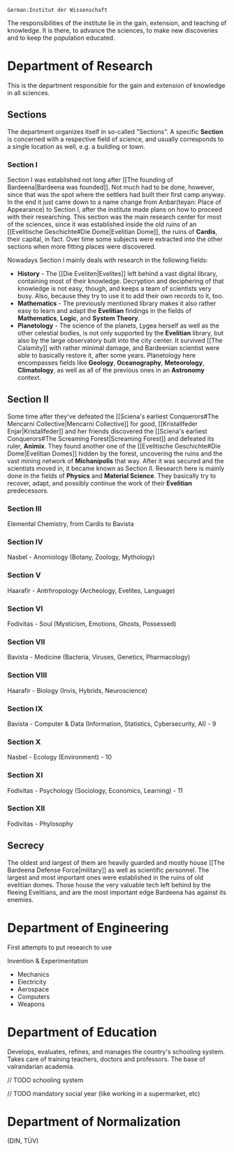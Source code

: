 	German:Institut der Wissenschaft

The responsibilities of the institute lie in the gain, extension, and teaching of knowledge. It is there, to advance the sciences, to make new discoveries and to keep the population educated.
# Department of Research
This is the department responsible for the gain and extension of knowledge in all sciences.
## Sections
The department organizes itself in so-called "Sections". A specific **Section** is concerned with a respective field of science, and usually corresponds to a single location as well, e.g. a building or town.
### Section I
Section I was established not long after [[The founding of Bardeena|Bardeena was founded]]. Not much had to be done, however, since that was the spot where the settlers had built their first camp anyway. In the end it just came down to a name change from Anbar(teyan: Place of Appearance) to Section I, after the institute made plans on how to proceed with their researching.
This section was the main research center for most of the sciences, since it was established inside the old ruins of an [[Evelitische Geschichte#Die Dome|Evelitian Dome]], the ruins of **Cardis**, their capital, in fact. Over time some subjects were extracted into the other sections when more fitting places were discovered.

Nowadays Section I mainly deals with research in the following fields:
- **History** - The [[Die Eveliten|Evelites]] left behind a vast digital library, containing most of their knowledge. Decryption and deciphering of that knowledge is not easy, though, and keeps a team of scientists very busy. Also, because they try to use it to add their own records to it, too.
- **Mathematics** - The previously mentioned library makes it also rather easy to learn and adapt the **Evelitian** findings in the fields of **Mathematics**, **Logic**, and **System Theory**.
- **Planetology** - The science of the planets, Lygea herself as well as the other celestial bodies, is not only supported by the **Evelitian** library, but also by the large observatory built into the city center. It survived [[The Calamity]] with rather minimal damage, and Bardeenian scientist were able to basically restore it, after some years. Planetology here encompasses fields like **Geology**, **Oceanography**, **Meteorology**, **Climatology**, as well as all of the previous ones in an **Astronomy** context.
## Section II 
Some time after they've defeated the [[Sciena's earliest Conquerors#The Mencarni Collective|Mencarni Collective]] for good, [[Kristallfeder Enjar|Kristallfeder]] and her friends discovered the [[Sciena's earliest Conquerors#The Screaming Forest|Screaming Forest]] and defeated its ruler, **Animix**. They found another one of the [[Evelitische Geschichte#Die Dome|Evelitian Domes]] hidden by the forest, uncovering the ruins and the vast mining network of **Michanipolis** that way.
After it was secured and the scientists moved in, it became known as Section II. Research here is mainly done in the fields of **Physics** and **Material Science**. They basically try to recover, adapt, and possibly continue the work of their **Evelitian** predecessors.
### Section III

Elemental Chemistry, from Cardis to Bavista
### Section IV
Nasbel - Anomiology (Botany, Zoology, Mythology)
### Section V
Haarafir - Antrhropology (Archeology, Evelites, Language)
### Section VI
Fodivitas - Soul (Mysticism, Emotions, Ghosts, Possessed)
### Section VII
Bavista - Medicine (Bacteria, Viruses, Genetics, Pharmacology)
### Section VIII
Haarafir - Biology (Invis, Hybrids, Neuroscience)
### Section IX
Bavista - Computer & Data (Information, Statistics, Cybersecurity, AI) - 9
### Section X
Nasbel - Ecology (Environment) - 10
### Section XI
Fodivitas - Psychology (Sociology, Economics, Learning) - 11
### Section XII
Fodivitas - Phylosophy
## Secrecy
The oldest and largest of them are heavily guarded and mostly house [[The Bardeena Defense Force|military]] as well as scientific personnel. The largest and most important ones were established in the ruins of old evelitian domes. Those house the very valuable tech left behind by the fleeing Evelitians, and are the most important edge Bardeena has against its enemies.

# Department of Engineering
First attempts to put research to use

Invention & Experimentation

- Mechanics
- Electricity
- Aerospace
- Computers
- Weapons



# Department of Education
Develops, evaluates, refines, and manages the country's schooling system. Takes care of training teachers, doctors and professors. The base of valrandarian academia.
 
// TODO schooling system

// TODO mandatory social year (like working in a supermarket, etc)




# Department of Normalization
(DIN, TÜV)

